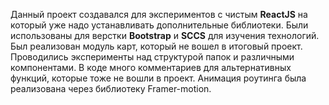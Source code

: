 Данный проект создавался для экспериментов с чистым **ReactJS** на который уже надо устанавливать дополнительные
библиотеки. Были использованы для верстки **Bootstrap** и **SCCS** для изучения технологий. Был реализован модуль карт,
который не вошел в итоговый проект. Проводились эксперименты над структурой папок и различными компонентами. В коде
много комментариев для альтернативных функций, которые тоже не вошли в проект. Анимация роутинга была реализована через
библиотеку Framer-motion.
